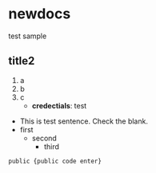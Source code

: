 # newdocs
test sample

## title2

1. a
2. b
3. c
    * **credectials**: test

* This is test sentence. Check the blank.
* first
   - second
        + third

```
public {public code enter} 
```
